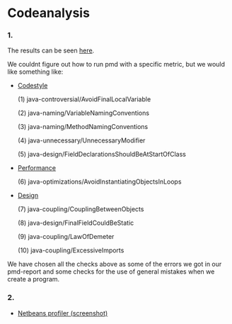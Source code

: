 # Codeanalysis

### 1.

The results can be seen [here](https://github.com/michael2750/Codeanalysis/tree/master/pmdresults).

We couldnt figure out how to run pmd with a specific metric, but we would like something like:

- [Codestyle](https://github.com/michael2750/Codeanalysis/blob/master/pmdresults/pmdcodestyle.txt)

  (1) java-controversial/AvoidFinalLocalVariable
  
  (2) java-naming/VariableNamingConventions
  
  (3) java-naming/MethodNamingConventions
  
  (4) java-unnecessary/UnnecessaryModifier
  
  (5) java-design/FieldDeclarationsShouldBeAtStartOfClass
  
- [Performance](https://github.com/michael2750/Codeanalysis/blob/master/pmdresults/pmdperformance.txt)

  (6) java-optimizations/AvoidInstantiatingObjectsInLoops
 
- [Design](https://github.com/michael2750/Codeanalysis/blob/master/pmdresults/pmddesign.txt)

  (7) java-coupling/CouplingBetweenObjects
  
  (8) java-design/FinalFieldCouldBeStatic
  
  (9) java-coupling/LawOfDemeter
  
  (10) java-coupling/ExcessiveImports
  
We have chosen all the checks above as some of the errors we got in our pmd-report and some checks for the use of general mistakes when we create a program.

### 2.

- [Netbeans profiler (screenshot)](https://github.com/michael2750/Codeanalysis/blob/master/NetbeansProfilerResults.PNG)


